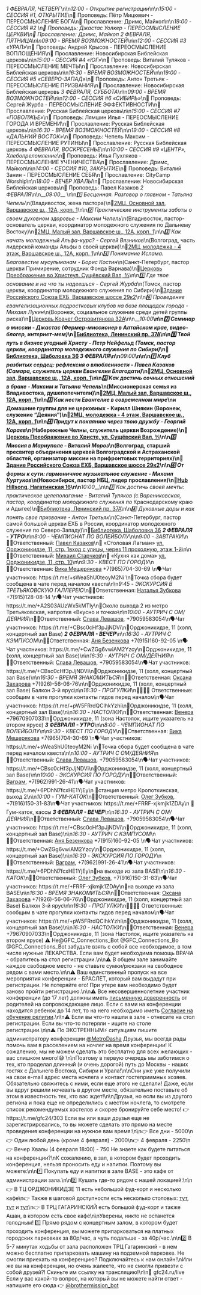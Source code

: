 *1 ФЕВРАЛЯ, ЧЕТВЕРГ*\n\n*12:00 \- Открытие регистрации*\n\n*15:00 \- СЕССИЯ \#1, ОТКРЫТИЕ*\n🎤 Проповедь: Пётр Мицкевич \- ПЕРЕОСМЫСЛЕНИЕ БОГА\n🎸 Прославление: Дримс, Майкоп\n\n*19:00 \- СЕССИЯ \#2 *\n🎤 Проповедь: Джастас Уолкер \- ПЕРЕОСМЫСЛЕНИЕ ЦЕРКВИ\n🎸 Прославление: Дримс, Майкоп
*2 ФЕВРАЛЯ, ПЯТНИЦА*\n\n*09:00 \- ВРЕМЯ ВОЗМОЖНОСТЕЙ*\n\n*12:00 \- СЕССИЯ \#3 «УРАЛ»*\n🎤 Проповедь: Андрей Крысов  \- ПЕРЕОСМЫСЛЕНИЕ ВОПЛОЩЕНИЯ\n🎸 Прославление: Новосибирская Библейская церковь\n\n*15:00 \- СЕССИЯ \#4 «ЮГ»*\n🎤 Проповедь: Виталий Туляков \- ПЕРЕОСМЫСЛЕНИЕ МЕЧТЫ\n🎸 Прославление: Новосибирская Библейская церковь\n\n*16:30 \- ВРЕМЯ ВОЗМОЖНОСТЕЙ*\n\n*19:00 \- СЕССИЯ \#5 «СЕВЕРО\-ЗАПАД»*\n🎤 Проповедь: Антон Третьяк \- ПЕРЕОСМЫСЛЕНИЕ ПРИЗВАНИЯ\n🎸 Прославление: Новосибирская Библейская церковь
*3 ФЕВРАЛЯ, СУББОТА*\n\n*09:00 \- ВРЕМЯ ВОЗМОЖНОСТЕЙ*\n\n*12:00 \- СЕССИЯ \#6 «СИБИРЬ»*\n🎤 Проповедь: Сергей Журба \- ПЕРЕОСМЫСЛЕНИЕ ЭФФЕКТИВНОСТИ\n🎸 Прославление: Русская Библейская церковь\n\n*15:00 \- СЕССИЯ \#7 «ПОВОЛЖЬЕ»*\n🎤 Проповедь: Лямшин Илья \- ПЕРЕОСМЫСЛЕНИЕ ГОРОДА И ВРЕМЕНИ\n🎸 Прославление: Русская Библейская церковь\n\n*16:30 \- ВРЕМЯ ВОЗМОЖНОСТЕЙ*\n\n*19:00 \- CЕССИЯ \#8 «ДАЛЬНИЙ ВОСТОК»*\n🎤 Проповедь: Чепель Максим \- ПЕРЕОСМЫСЛЕНИЕ РУТИНЫ\n🎸 Прославление: Русская Библейская церковь
*4 ФЕВРАЛЯ, ВОСКРЕСЕНЬЕ*\n\n*10:00 \- СЕССИЯ \#9 «ЦЕНТР», Хлебопреломление*\n🎤 Проповедь: Илья Пухляков \- ПЕРЕОСМЫСЛЕНИЕ УЧЕНИЧЕСТВА\n🎸 Прославление: Дримс, Майкоп\n\n*14:00 \- СЕССИЯ \#10, ЗАКРЫТИЕ*\n🎤 Проповедь: Виталий Занин \- ПЕРЕОСМЫСЛЕНИЕ СЕБЯ\n🎸 Прославление: CityCamp Worship\n\n*18:00 \- ВЕЧЕР ХВАЛЫ*\n🎸 Прославление: Новосибирская Библейская церковь\n🎤 Проповедь: Павел Казаков
*2 ФЕВРАЛЯ*\n\n__*09:00*__ \n\n*1️⃣ Бесценная\. Разговор о главном \- Татьяна Чепель*\n\(Владивосток, жена пастора\)\n📍[2МЦ, Основной зал, Варшавское ш\., 12А, корп\. 1](https://yandex\.ru/maps/\-/CDu9qMlP)\n\n*2️⃣ Практические инструменты заботы о своем духовном здоровье \- Максим Чепель*\n\(Владивосток, пастор\-основатель церкви, координатор молодежного служения по Дальнему Востоку\)\n📍[2МЦ, Малый зал, Варшавское ш\., 12А, корп\. 1](https://yandex\.ru/maps/\-/CDu9qMlP)\n\n*3️⃣ Как начать молодежный Альфа\-курс? \- Сергей Вязников*\n\(Волгоград, часть лидерской команды Альфы в своей церкви\)\n📍[2МЦ, молодежка \- 4 этаж, Варшавское ш\., 12А, корп\. 1](https://yandex\.ru/maps/\-/CDu9qMlP)\n\n*4️⃣ Понимание Ислама\. Благовестие мусульманам \- Борис Костин*\n\(Санкт\-Петербург, пастор церкви Примирение, сотрудник Фонда Варнава\)\n📍[Церковь Преображение во Христеул\. Сущёвский Вал, ⅗](https://yandex\.ru/maps/\-/CDu9qRJv)\n\n*5️⃣ Где твое основание и на что ты надеешься \- Сергей Журба*\n\(Томск, пастор церкви, координатор молодежного служения по Сибири\)\n📍[Здание Российского Союза ЕХБ, Варшавское шоссе 29к2](https://yandex\.ru/maps/\-/CDu9q6Il)\n\n*6️⃣ Проведение евангелизационных подростковых клубов на базе площадок города \- Михаил Лукин*\n\(Воронеж, социальное служение среди детей группы риска\)\n📍[Церковь Ковчег Островитянова 32А](https://yandex\.ru/maps/\-/CDu9qS86)\n\n__*10:00*__\n\n*7️⃣ Семинар о миссии \- Джастас \(Фермер\-миссионер в Алтайском крае, видео\-блогер, интернет\-мем\)*\n📍[Библиотека, Ленинский пр\. 37А](https://yandex\.ru/maps/\-/CDu9qCKr)\n\n*8️⃣ Твой путь в бизнес угодный Христу \- Петр Нейфельд \(Томск, пастор церкви, координатор молодежного служения по Сибири\)*\n📍[Библиотека, Шаболовка 36](https://yandex\.ru/maps/\-/CDu9qKom)
*3 ФЕВРАЛЯ*\n\n__*09:00*__\n\n\n*1️⃣ Клуб разбитых сердец: рефлексия о влюбленности \- Павел Казаков \(Самара, служитель церкви Евангелия Благодати\)*\n📍[2МЦ, Основной зал, Варшавское ш\., 12А, корп\. 1](https://yandex\.ru/maps/\-/CDu9qMlP)\n\n*2️⃣ Как достичь сочных отношений в браке \- Максим и Татьяна Чепель*\n\(Миссионерская семья из Владивостока, душепопечители\)\n📍[2МЦ, Малый зал, Варшавское ш\., 12А, корп\. 1](https://yandex\.ru/maps/\-/CDu9qMlP)\n\n*3️⃣ Как нести Евангелие в современном мире*\nи Домашние группы для не церковных \- Кирилл Шнякин \(Воронеж, служение “Деяния”\)\n📍[2МЦ, молодежка \- 4 этаж, Варшавское ш\., 12А, корп\. 1](https://yandex\.ru/maps/\-/CDu9qMlP)\n\n*4️⃣ Придут к покаянию через твою дружбу \- Георгий Кораев*\n\(Набережные Челны, служитель церкви Возрождение\)\n📍[Церковь Преображение во Христе, ул\. Сущёвский Вал, ⅗](https://yandex\.ru/maps/\-/CDu9qRJv)\n\n*5️⃣ Миссия в Мариуполе \- Виталий Мороз*\n\(Волгоград, старший пресвитер объединения церквей Волгоградской и Астраханской областей, организатор миссии на прифронтовых территориях\)\n📍[Здание Российского Союза ЕХБ, Варшавское шоссе 29к2](https://yandex\.ru/maps/\-/CDu9q6Il)\n\n*6️⃣ От формы к сути: гармоничное музыкальное служение \- Михаил Куртуков*\n\(Новосибирск, пастор НБЦ, лидер прославления\)\n📍[Hub Hillsong, Нагатинская 16](https://yandex\.ru/maps/\-/CDu9qT7q)\n\n__*10:00*__\n\n*7️⃣ Как достичь своей мечты: практическое целеполагание \- Виталий Туляков \(с\.Варениковская, пастор, координатор молодежного служения по* Краснодарскому краю и Адыгее\)\n📍[Библиотека, Ленинский пр\. 37А](https://yandex\.ru/maps/\-/CDu9qCKr)\n\n*8️⃣ Духовные дары и как понять свое призвание \- Антон Третьяк*\n\(Санкт\-Петербург, пастор самой большой церкви ЕХБ в России, координатор молодежного служения по Северо\-Западу\)\n📍[Библиотека, Шаболовка 36](https://yandex\.ru/maps/\-/CDu9qKom)
__*2 ФЕВРАЛЯ \- УТРО*__\n\n*8:00 \- ЧЕМПИОНАТ ПО ВОЛЕЙБОЛУ*\n\n*9:00 \- ЗАВТРАКИ*\n🙋‍♂️Ответственный: [Павел Казаков](https://t.me/Pavkazak)\n📍 «Столовая Лагман» [ул\. Орджоникидзе, 11, стр\. 1вход с улицы, через 11 проходную, этаж 1\-й](https://yandex.ru/maps/-/CDBQmFjl)\n\n🙋‍♂️Ответственный: [Михаил Старчков](https://t.me/MichaelStarchkov)\n📍 «Кухня как дома» [ул\. Орджоникидзе, 11, стр\. 10](https://yandex.ru/maps/-/CDBQmJi6)\n\n*9:30 \- КВЕСТ ПО ГОРОДУ*\n🙋‍♀️Ответственная: [Вика Мещерякова](https://t.me/vashavictori) \+7\(965\)704\-30\-69 \n🗣Чат участников: https://t\.me/\+sWeaShU0teoyM2Ni \n📍Точка сбора будет сообщена в чате перед началом квеста\n\n*9:45 \- ЭКСКУРСИЯ В ТРЕТЬЯКОВСКУЮ ГАЛЛЕРЕЮ*\n🙋‍♀️Ответственная: [Наталья Зубкова](https://t.me/NatalyaEvgZ) \+7\(915\)128\-08\-14 \n🗣Чат участников: https://t\.me/\+A2S03AUzWx5kMTIy\n📍Около выхода 2 из метро Третьяковская, напротив «Вкусно и точка»\n\n*10:00 \- АУТРИЧ С ОМ/ДЕЯНИЯ*\n🙋‍♂️Ответственный: [Слава Левашов](https://t.me/Slavic558), \+79059583054\n🗣Чат участников: https://t\.me/\+CBsc0cHf3pJjNDVi\n📍Орджоникидзе, 11 \(холл, концертный зал Base\)
__*2 ФЕВРАЛЯ \- ВЕЧЕР*__\n\n*16:30 \- АУТРИЧ С КЭМПУСОМ*\n🙋‍♀️Ответственная: [Аня Безенкова](https://t.me/a_bezenkova) \+7\(915\)160\-92\-05 \n🗣Чат участников: https://t\.me/\+CwZGg6vwiAM2Yzcy\n📍Орджоникидзе, 11 \(холл, концертный зал Base\)\n\n*16:30 \- АУТРИЧ С ОМ/ДЕЯНИЯ*\n🙋‍♂️Ответственный: [Слава Левашов](https://t.me/Slavic558), \+79059583054\n🗣Чат участников: https://t\.me/\+CBsc0cHf3pJjNDVi\n📍Орджоникидзе, 11 \(холл, концертный зал Base\)\n\n*16:30 \- ВРЕМЯ ЗНАКОМИТЬСЯ*\n🙋‍♀️Ответственная: [Оксана Захарова](https://t.me/oksigirl) \+7\(926\)\-56\-06\-76\n\n📍Орджоникидзе, 11 \(холл, концертный зал Base\) Балкон 3\-й ярус\n\n*16:30 \- ПРОГУЛКИ*\n🙋‍♂️🙋‍♀️ Ответственные: сообщим в чате прогулки контакты гидов перед началом\n🗣Чат участников: https://t\.me/\+pW5FRrdQClhkYzhi\n📍Орджоникидзе, 11 \(холл, концертный зал Base\)\n\n*16:30 \- НАСТОЛКИ*\n🙋‍♀️Ответственная: [Венера](https://t.me/venera7love) \+79670907033\n📍Орджоникидзе, 11 \(зона Настолок, ищите указатель на втором ярусе\)
__*3 ФЕВРАЛЯ \- УТРО*__\n\n*8:00 \- ЧЕМПИОНАТ ПО ВОЛЕЙБОЛУ*\n\n*9:30 \- КВЕСТ ПО ГОРОДУ*\n🙋‍♀️Ответственная: [Вика Мещерякова](https://t.me/vashavictori) \+7\(965\)704\-30\-69 \n🗣Чат участников: https://t\.me/\+sWeaShU0teoyM2Ni \n📍Точка сбора будет сообщена в чате перед началом квеста\n\n*10:00 \- АУТРИЧ С ОМ/ДЕЯНИЯ*\n🙋‍♂️Ответственный: [Слава Левашов](https://t.me/Slavic558), \+79059583054\n🗣Чат участников: https://t\.me/\+CBsc0cHf3pJjNDVi\n📍Орджоникидзе, 11 \(холл, концертный зал Base\)\n\n*10:00 \- ЭКСКУРСИЯ ПО ГОРОДУ*\n🙋‍♂️Ответственный: [Ваграм](https://t.me/iurist_vagram_armenovich), \+7\(962\)991\-26\-41\n🗣Чат участников: https://t\.me/\+6PDhN7fcxHE1YjEy\n 📍станция метро Кропоткинская, выход 2\n\n*10:00 \- ГУМ\-КАТОК*\n🙋‍♂️Ответственный: [Олег Зубков](http://t.me/ZUBKOV_OLEG), \+7\(916\)150\-31\-83\n🗣Чат участников: https://t\.me/\+FRRF\-xjkmjk1ZDAy\n 📍Гум\-каток, кассы
__*3 ФЕВРАЛЯ \- ВЕЧЕР*__\n\n*16:30 \- АУТРИЧ С ОМ/ДЕЯНИЯ*\n🙋‍♂️Ответственный: [Слава Левашов](https://t.me/Slavic558), \+79059583054\n🗣Чат участников: https://t\.me/\+CBsc0cHf3pJjNDVi\n📍Орджоникидзе, 11 \(холл, концертный зал Base\)\n\n*16:30 \- АУТРИЧ С КЭМПУСОМ*\n🙋‍♀️Ответственная: [Аня Безенкова](https://t.me/a_bezenkova) \+7\(915\)160\-92\-05 \n🗣Чат участников: https://t\.me/\+CwZGg6vwiAM2Yzcy\n📍Орджоникидзе, 11 \(холл, концертный зал Base\)\n\n*16:30 \- ЭКСКУРСИЯ ПО ГОРОДУ*\n🙋‍♂️Ответственный: [Ваграм](https://t.me/iurist_vagram_armenovich), \+7\(962\)991\-26\-41\n🗣Чат участников: https://t\.me/\+6PDhN7fcxHE1YjEy\n📍на выходе из зала BASE\n\n*16:30 \- КАТОК*\n🙋‍♂️Ответственный: [Олег Зубков](http://t.me/ZUBKOV_OLEG), \+7\(916\)150\-31\-83\n🗣Чат участников: https://t\.me/\+FRRF\-xjkmjk1ZDAy\n📍на выходе из зала BASE\n\n*16:30 \- ВРЕМЯ ЗНАКОМИТЬСЯ*\n🙋‍♀️Ответственная: [Оксана Захарова](https://t.me/oksigirl) \+7\(926\)\-56\-06\-76\n📍Орджоникидзе, 11 \(холл, концертный зал Base\) Балкон 3\-й ярус\n\n*16:30 \- ПРОГУЛКИ*\n🙋‍♂️🙋‍♀️ Ответственные: сообщим в чате прогулки контакты гидов перед началом\n🗣Чат участников: https://t\.me/\+pW5FRrdQClhkYzhi\n📍Орджоникидзе, 11 \(холл, концертный зал Base\)\n\n*16:30 \- НАСТОЛКИ*\n🙋‍♀️Ответственная: [Венера](https://t.me/venera7love) \+79670907033\n📍Орджоникидзе, 11 \(зона Настолок, ищите указатель на втором ярусе\)
⚠️ Не@GFC_Connections_Bot @GFC_Connections_Bo @GFC_Connections_Bot забудьте взять с собой все необходимое, в том числе нужные ЛЕКАРСТВА\. Если вам будет необходима помощь ВРАЧА \- обратитесь на стол регистрации\.\n\n⚠️ В общем зале занимайте каждое свободное место \- не ставьте сумки/рюкзаки на свободное рядом с вами место\.\n\n⚠️ Ваш единственный пропуск на все мероприятия конференции \- БРАСЛЕТ, который вам выдадут при регистрации\. Не потеряйте его\! При утере вам необходимо будет заново пройти регистрацию\.\n\n⚠️ Все несовершеннолетние участник конференции \(до 17 лет\) должны иметь [письменную доверенность](https://cloud.mail.ru/public/QvdE/Qyqc4khWi) от родителей на сопровождающее лицо\. Если с вами на конференции находится ребенок до 14 лет, то на него необходимо иметь [Согласие на обучение религии](https://docs.google.com/document/d/1vdavX_GfPnDEavXOLMA3s5IFspcdAumZ/edit?usp=sharing&ouid=114139325509837222597&rtpof=true&sd=true)\.\n\n⚠️ Если вы что\-то нашли в зале \- отнесите на стол регистрации\. Если вы что\-то потеряли \- ищите на столе регистрации\.\n\n⚠️ По ЭКСТРЕННЫМ⚡️ ситуациям пишите администратору конференции [@MetroDasha](https://t.me/MetroDasha)
Друзья, мы всегда рады помочь вам в расселением на ночлег на время конференции\! К сожалению, мы не можем сделать это бесплатно для всех желающих \- вас слишком много\!😅 \n\nПоэтому в первую очередь мы заботимся о тех, кто проделал длинный \(и очень дорогой\) путь до Москвы \- наших гостях с Дальнего Востока, Сибири и Урала\!\n\nОни уже уже получили на свои e\-mail адрес места ночлега и контакт гостеприимных хозяев\. Обязательно свяжитесь с ними, если еще этого не сделали\! Даже, если вы вдруг решили ночевать в другом месте, обязательно поставьте об этом в известность тех, кто вас ждет\!\n\nДрузья, но если вы из другого региона и пока еще не определились с местом ночлега, то смотрете список рекомендуемых хостелов и скорее бронируйте себе место\! 👉 https://t\.me/gfc24/303
Если вы или ваши друзья еще не зарегистрировались, то вы можете сделать это прямо на месте проведения конференции на нужное вам время:\n\n👉 Все дни \- 5000\n👉 Один любой день \(кроме 4 февраля\) \- 2000\n👉 4 февраля \- 2250\n👉 Вечер Хвалы \(4 февраля 18:00\) \- 750
Не знаете как будете питаться на конференции?\nК сожалению, в зал, в котором будет проходить конференция, нельзя проносить еду и напитки\. Поэтому вы можете:\n\n1️⃣ Покупать еду и напитки в зале BASE \- это кафе от администрации зала\.\n\n2️⃣ Кушать где\-то рядом с нашей локацией:\n\n👉 В ТЦ ОРДЖОНИКИДЗЕ 11 есть небольшой фуд\-корт и несколько кафе\n👉 Также в шаговой доступности есть несколько столовых: [тут](https://yandex.ru/maps/-/CDupqBPF), [тут](https://yandex.ru/maps/-/CDupqJyf) и [тут](https://yandex.ru/maps/-/CDupqNY4)\n👉 В ТРЦ ГАГАРИНСКИЙ есть большой фуд\-корт и также Ашан, в котором есть свое кафе\n\nУверены, никто не останется голодным\!
1️⃣ Прямо рядом с концертным залом, в котором будет проходить конференция, вы можете припарковаться на платных городских парковках за 80р/час, а чуть подальше \- за 40р/час\.\n\n2️⃣ В 5\-7 минутах ходьбы от зала расположен ТРЦ Гагаринский \- в нем можно бесплатно припарковать машину на подземной парковке\.
Не смогли приехать на конференцию\? Подключайтесь к нам онлайн\!\nИли же вы на конференции, но очень жалеете, что не смогли привезти с собой друзей\?\! Скиньте им ссылку на трансляцию\!\n\n🔴 gfc24\.ru/live
Если у вас какой\-то вопрос, на который вы не можете найти ответ \- напишите его сюда 👉 [@brothermission\_bot](https://t.me/brothermission_bot)